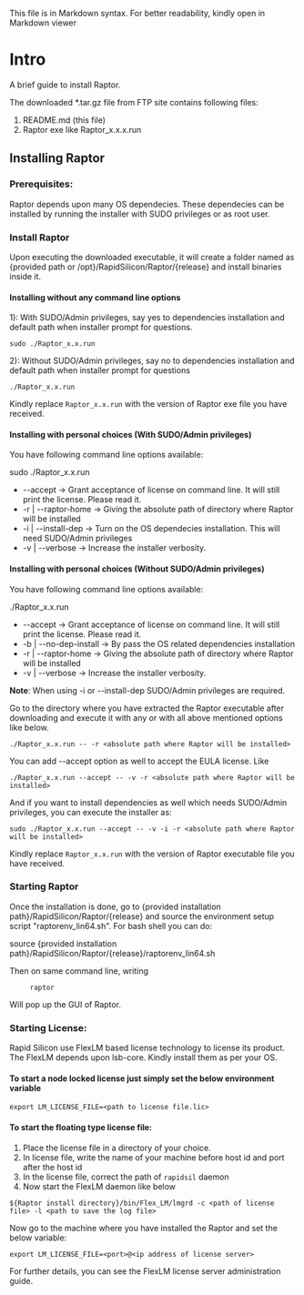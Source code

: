 
This file is in Markdown syntax. For better readability, kindly open in Markdown viewer

# Intro 
A brief guide to install Raptor.

The downloaded *.tar.gz file from FTP site contains following files:

1. README.md (this file)
2. Raptor exe like Raptor_x.x.x.run

## Installing Raptor

### Prerequisites:

Raptor depends upon many OS dependecies. These dependecies can be installed by running the installer with SUDO privileges or as root user.

### Install Raptor

Upon executing the downloaded executable, it will create a folder named as {provided path or /opt}/RapidSilicon/Raptor/{release} and install binaries inside it.

#### Installing without any command line options

1): With SUDO/Admin privileges, say yes to dependencies installation and default path when installer prompt for questions. 

```
sudo ./Raptor_x.x.run 
```

2): Without SUDO/Admin privileges, say no to dependencies installation and default path when installer prompt for questions

```
./Raptor_x.x.run 
```

Kindly replace `Raptor_x.x.run` with the version of Raptor exe file you have received.

#### Installing with personal choices (With SUDO/Admin privileges)

You have following command line options available:

sudo ./Raptor_x.x.run <options>

* --accept            -> Grant acceptance of license on command line. It will still print the license. Please read it. 
* -r | --raptor-home  -> Giving the absolute path of directory where Raptor will be installed
* -i | --install-dep  -> Turn on the OS dependecies installation. This will need SUDO/Admin privileges
* -v | --verbose      -> Increase the installer verbosity.

#### Installing with personal choices (Without SUDO/Admin privileges)

You have following command line options available:

./Raptor_x.x.run <options>

* --accept               -> Grant acceptance of license on command line. It will still print the license. Please read it. 
* -b | --no-dep-install  -> By pass the OS related dependencies installation
* -r | --raptor-home     -> Giving the absolute path of directory where Raptor will be installed
* -v | --verbose         -> Increase the installer verbosity.



**Note**: When using -i or --install-dep SUDO/Admin privileges are required.      

Go to the directory where you have extracted the Raptor executable after downloading and execute it with any or with all above mentioned options like below.

```
./Raptor_x.x.run -- -r <absolute path where Raptor will be installed>
``` 

You can add --accept option as well to accept the EULA license. Like

```
./Raptor_x.x.run --accept -- -v -r <absolute path where Raptor will be installed>
``` 

And if you want to install dependencies as well which needs SUDO/Admin privileges, you can execute the installer as:

```
sudo ./Raptor_x.x.run --accept -- -v -i -r <absolute path where Raptor will be installed>
``` 

Kindly replace `Raptor_x.x.run` with the version of Raptor executable file you have received.

### Starting Raptor

Once the installation is done, go to {provided installation path}/RapidSilicon/Raptor/{release} and source the environment setup script "raptorenv_lin64.sh". For bash shell you can do:

source {provided installation path}/RapidSilicon/Raptor/{release}/raptorenv_lin64.sh

Then on same command line, writing

         raptor

Will pop up the GUI of Raptor.

### Starting License:

Rapid Silicon use FlexLM based license technology to license its product. The FlexLM depends upon lsb-core. Kindly install them as per your OS.

#### To start a node locked license just simply set the below environment variable

```
export LM_LICENSE_FILE=<path to license file.lic>
```

#### To start the floating type license file:

1. Place the license file in a directory of your choice.
2. In license file, write the name of your machine before host id and port after the host id
3. In the license file, correct the path of `rapidsil` daemon 
4. Now start the FlexLM daemon like below

```
${Raptor install directory}/bin/Flex_LM/lmgrd -c <path of license file> -l <path to save the log file>
```

Now go to the machine where you have installed the Raptor and set the below variable:

```
export LM_LICENSE_FILE=<port>@<ip address of license server>
```

For further details, you can see the FlexLM license server administration guide.

